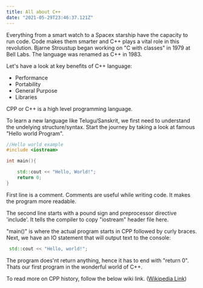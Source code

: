 ```yaml
---
title: All about C++
date: "2021-05-29T23:46:37.121Z"
---
```

Everything from a smart watch to a Spacex starship have the capacity to run code.
Code makes them smarter and C++ plays a vital role in this revolution.
Bjarne Stroustup began working on "C with classes" in 1979 at Bell Labs. The language was renamed as C++ in 1983.

Let's have a look at key benefits of C++ language:

- Performance
- Portability
- General Purpose
- Libraries

CPP or C++ is a high level programming language. 

To learn a new language like Telugu/Sanskrit, we first need to understand the undelying structure/syntax.
Start the journey by taking a look at famous "Hello world Program".

```cpp
//Hello world example
#include <iostream>

int main(){

    std::cout << "Hello, World!";
    return 0;
}                                         

```
First line is a comment. Comments are useful while writing code. It makes the program more readable.

The second line starts with a pound sign and preprocessor directive 'include'. It tells the compiler to copy "iostream" header file here.

"main()" is where the actual program starts in CPP followed by curly braces.
Next, we have an IO statement that will output text to the console:

```cpp
 std::cout << "Hello, world!";
```

The program does'nt return anything, hence it has to end with "return 0".
Thats our first program in the wonderful world of C++.

To read more on CPP history, follow the below wiki link.
([Wikipedia Link](https://en.wikipedia.org/wiki/C%2B%2B))


